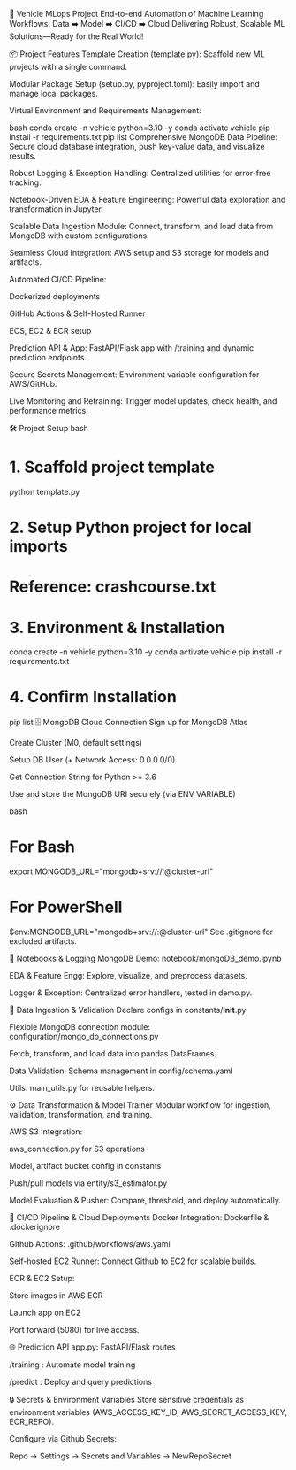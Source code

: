 🚗 Vehicle MLops Project
End-to-end Automation of Machine Learning Workflows: Data ➡️ Model ➡️ CI/CD ➡️ Cloud
Delivering Robust, Scalable ML Solutions—Ready for the Real World!

📦 Project Features
Template Creation (template.py): Scaffold new ML projects with a single command.

Modular Package Setup (setup.py, pyproject.toml): Easily import and manage local packages.

Virtual Environment and Requirements Management:

bash
conda create -n vehicle python=3.10 -y
conda activate vehicle
pip install -r requirements.txt
pip list
Comprehensive MongoDB Data Pipeline: Secure cloud database integration, push key-value data, and visualize results.

Robust Logging & Exception Handling: Centralized utilities for error-free tracking.

Notebook-Driven EDA & Feature Engineering: Powerful data exploration and transformation in Jupyter.

Scalable Data Ingestion Module: Connect, transform, and load data from MongoDB with custom configurations.

Seamless Cloud Integration: AWS setup and S3 storage for models and artifacts.

Automated CI/CD Pipeline:

Dockerized deployments

GitHub Actions & Self-Hosted Runner

ECS, EC2 & ECR setup

Prediction API & App: FastAPI/Flask app with /training and dynamic prediction endpoints.

Secure Secrets Management: Environment variable configuration for AWS/GitHub.

Live Monitoring and Retraining: Trigger model updates, check health, and performance metrics.

🛠️ Project Setup
bash
# 1. Scaffold project template
python template.py

# 2. Setup Python project for local imports
# Reference: crashcourse.txt

# 3. Environment & Installation
conda create -n vehicle python=3.10 -y
conda activate vehicle
pip install -r requirements.txt

# 4. Confirm Installation
pip list
🗄️ MongoDB Cloud Connection
Sign up for MongoDB Atlas

Create Cluster (M0, default settings)

Setup DB User (+ Network Access: 0.0.0.0/0)

Get Connection String for Python >= 3.6

Use and store the MongoDB URI securely (via ENV VARIABLE)

bash
# For Bash
export MONGODB_URL="mongodb+srv://<username>:<password>@cluster-url"

# For PowerShell
$env:MONGODB_URL="mongodb+srv://<username>:<password>@cluster-url"
See .gitignore for excluded artifacts.

📝 Notebooks & Logging
MongoDB Demo: notebook/mongoDB_demo.ipynb

EDA & Feature Engg: Explore, visualize, and preprocess datasets.

Logger & Exception: Centralized error handlers, tested in demo.py.

🧩 Data Ingestion & Validation
Declare configs in constants/__init__.py

Flexible MongoDB connection module: configuration/mongo_db_connections.py

Fetch, transform, and load data into pandas DataFrames.

Data Validation: Schema management in config/schema.yaml

Utils: main_utils.py for reusable helpers.

⚙️ Data Transformation & Model Trainer
Modular workflow for ingestion, validation, transformation, and training.

AWS S3 Integration:

aws_connection.py for S3 operations

Model, artifact bucket config in constants

Push/pull models via entity/s3_estimator.py

Model Evaluation & Pusher: Compare, threshold, and deploy automatically.

🚀 CI/CD Pipeline & Cloud Deployments
Docker Integration: Dockerfile & .dockerignore

Github Actions: .github/workflows/aws.yaml

Self-hosted EC2 Runner: Connect Github to EC2 for scalable builds.

ECR & EC2 Setup:

Store images in AWS ECR

Launch app on EC2

Port forward (5080) for live access.

🌐 Prediction API
app.py: FastAPI/Flask routes

/training : Automate model training

/predict : Deploy and query predictions

🔒 Secrets & Environment Variables
Store sensitive credentials as environment variables (AWS_ACCESS_KEY_ID, AWS_SECRET_ACCESS_KEY, ECR_REPO).

Configure via Github Secrets:

Repo → Settings → Secrets and Variables → NewRepoSecret
